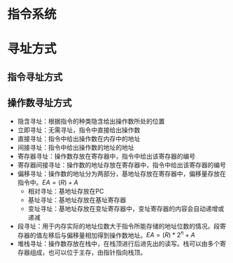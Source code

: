 # 指令系统

# 寻址方式

## 指令寻址方式

## 操作数寻址方式

- 隐含寻址：根据指令的种类隐含给出操作数所处的位置
- 立即寻址：无需寻址，指令中直接给出操作数
- 直接寻址：指令中给出操作数在内存中的地址
- 间接寻址：指令中给出操作数的地址的地址
- 寄存器寻址：操作数存放在寄存器中，指令中给出该寄存器的编号
- 寄存器间接寻址：操作数的地址存放在寄存器中，指令中给出该寄存器的编号
- 偏移寻址：操作数的地址分为两部分，基地址存放在寄存器中，偏移量存放在指令中。$EA=(R)+A$
  - 相对寻址：基地址存放在PC
  - 基址寻址：基地址存放在基址寄存器
  - 变址寻址：基地址存放在变址寄存器中，变址寄存器的内容会自动递增或递减
- 段寻址：用于内存实际的地址位数大于指令所能存储的地址位数的情况。段寄存器的值左移后与偏移量相加得到操作数地址。$EA=(R)*2^n+A$
- 堆栈寻址：操作数存放在栈中，在栈顶进行后进先出的读写。栈可以由多个寄存器组成，也可以位于主存，由指针指向栈顶。

